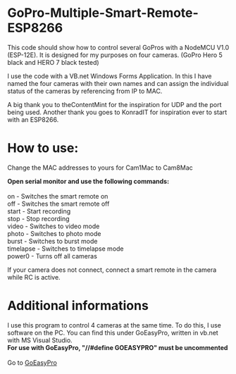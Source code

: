 # GoPro-Multiple-Smart-Remote-ESP8266
This code should show how to control several GoPros with a NodeMCU V1.0 (ESP-12E). It is designed for my purposes on four cameras. (GoPro Hero 5 black and HERO 7 black tested)

I use the code with a VB.net Windows Forms Application. In this I have named the four cameras with their own names and can assign the individual status of the cameras by referencing from IP to MAC. 

A big thank you to theContentMint for the inspiration for UDP and the port being used.
Another thank you goes to KonradIT for inspiration ever to start with an ESP8266.

# How to use:
Change the MAC addresses to yours for Cam1Mac to Cam8Mac

<b>Open serial monitor and use the following commands:</b> <br>
<br>
on        - Switches the smart remote on<br>
off       - Switches the smart remote off<br>
start     - Start recording<br>
stop      - Stop recording<br>
video     - Switches to video mode<br>
photo     - Switches to photo mode<br>
burst     - Switches to burst mode<br>
timelapse - Switches to timelapse mode<br>
power0    - Turns off all cameras

If your camera does not connect, connect a smart remote in the camera while RC is active.

# Additional informations
I use this program to control 4 cameras at the same time. To do this, I use software on the PC. You can find this under GoEasyPro, written in vb.net with MS Visual Studio.<br>
<b> For use with GoEasyPro, "//#define GOEASYPRO" must be uncommented </b><br><br>
Go to <a href="https://github.com/sepp89117/GoEasyPro">GoEasyPro</a>
